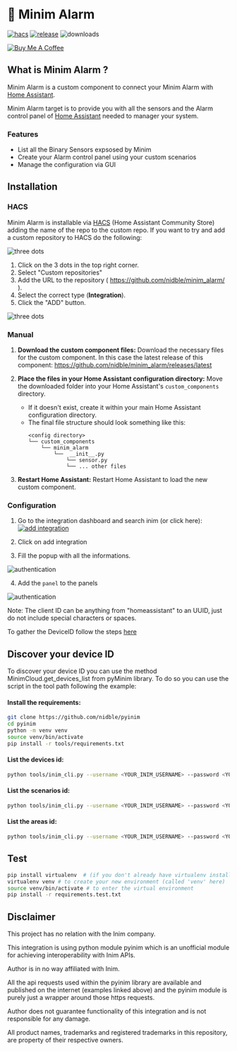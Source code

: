 # 🍄 Minim Alarm

[![hacs][hacs-badge]][hacs-url]
[![release][release-badge]][release-url]
![downloads][downloads-badge]

<a href="https://www.buymeacoffee.com/nidble" target="_blank">
  <img
    src="https://www.buymeacoffee.com/assets/img/custom_images/white_img.png"
    alt="Buy Me A Coffee"
    style="height: auto !important;width: auto !important;"
  >
</a>

## What is Minim Alarm ?

Minim Alarm is a custom component to connect your Minim Alarm with [Home Assistant][home-assistant].

Minim Alarm target is to provide you with all the sensors and the Alarm control panel of [Home Assistant][home-assistant] needed to manager your system.

### Features

- List all the Binary Sensors expsosed by Minim
- Create your Alarm control panel using your custom scenarios
- Manage the configuration via GUI

## Installation

### HACS

Minim Alarm is installable via [HACS][hacs] (Home Assistant Community Store) adding the name of the repo to the custom repo.
If you want to try and add a custom repository to HACS do the following:

![three dots](images/image01.png)

1. Click on the 3 dots in the top right corner.
1. Select "Custom repositories"
1. Add the URL to the repository ( https://github.com/nidble/minim_alarm/ ).
1. Select the correct type (**Integration**).
1. Click the "ADD" button.

![three dots](images/image02.png)

### Manual

1. **Download the custom component files:** Download the necessary files for the custom component. In this case the latest release of this component: https://github.com/nidble/minim_alarm/releases/latest

2. **Place the files in your Home Assistant configuration directory:** Move the downloaded folder into your Home Assistant's `custom_components` directory.
   - If it doesn't exist, create it within your main Home Assistant configuration directory.
   - The final file structure should look something like this:
     ```
     <config directory>
     └── custom_components
         └── minim_alarm
             └──  __init__.py
                 └── sensor.py
                 └── ... other files
     ```
3. **Restart Home Assistant:** Restart Home Assistant to load the new custom component.

### Configuration

1. Go to the integration dashboard and search inim (or click here): <a href="https://my.home-assistant.io/redirect/brand/?brand=inim" target="_blank">![add integration](images/add_integration.png)</a>

2. Click on add integration
3. Fill the popup with all the informations.

![authentication](images/authentication.png)

4. Add the `panel` to the panels

![authentication](images/panel.png)

Note:
The client ID can be anything from "homeassistant" to an UUID, just do not include special characters or spaces.

To gather the DeviceID follow the steps [here](#discover-your-device-id)

## Discover your device ID

To discover your device ID you can use the method MinimCloud.get_devices_list from pyMinim library.
To do so you can use the script in the tool path following the example:

#### Install the requirements:

```bash
git clone https://github.com/nidble/pyinim
cd pyinim
python -m venv venv
source venv/bin/activate
pip install -r tools/requirements.txt
```

#### List the devices id:

```bash
python tools/inim_cli.py --username <YOUR_INIM_USERNAME> --password <YOUR_INIM_PASSWORD> --list deviceid
```

#### List the scenarios id:

```bash
python tools/inim_cli.py --username <YOUR_INIM_USERNAME> --password <YOUR_INIM_PASSWORD> --list scenarios
```

#### List the areas id:

```bash
python tools/inim_cli.py --username <YOUR_INIM_USERNAME> --password <YOUR_INIM_PASSWORD> --list areas
```

## Test

```sh
pip install virtualenv  # (if you don't already have virtualenv installed, see https://virtualenv.pypa.io/en/latest/installation.html)
virtualenv venv # to create your new environment (called 'venv' here)
source venv/bin/activate # to enter the virtual environment
pip install -r requirements.test.txt
```

## Disclaimer

This project has no relation with the Inim company.

This integration is using python module pyinim which is an unofficial module for achieving interoperability with Inim APIs.

Author is in no way affiliated with Inim.

All the api requests used within the pyinim library are available and published on the internet (examples linked above) and the pyinim module is purely just a wrapper around those https requests.

Author does not guarantee functionality of this integration and is not responsible for any damage.

All product names, trademarks and registered trademarks in this repository, are property of their respective owners.

<!-- Badges -->

[hacs-url]: https://github.com/hacs/integration
[hacs-badge]: https://img.shields.io/badge/hacs-default-orange.svg?style=flat-square
[release-badge]: https://img.shields.io/github/v/release/nidble/minim_alarm?style=flat-square
[downloads-badge]: https://img.shields.io/github/downloads/nidble/minim_alarm/total?style=flat-square

<!-- References -->

[home-assistant]: https://www.home-assistant.io/
[home-assitant-theme-docs]: https://www.home-assistant.io/integrations/frontend/#defining-themes
[hacs]: https://hacs.xyz
[ui-lovelace-minimalist]: https://ui-lovelace-minimalist.github.io/UI/
[button-card]: https://github.com/custom-cards/button-card
[7ahang]: https://www.behance.net/gallery/88433905/Redesign-Smart-Home
[release-url]: https://github.com/nidble/minim_alarm/releases
